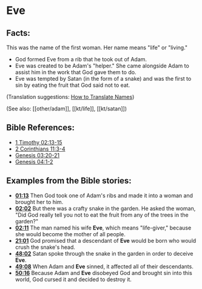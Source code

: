 # Eve #

## Facts: ##

This was the name of the first woman. Her name means "life" or "living."

 * God formed Eve from a rib that he took out of Adam.
 * Eve was created to be Adam's "helper." She came alongside Adam to assist him in the work that God gave them to do.
 * Eve was tempted by Satan (in the form of a snake) and was the first to sin by eating the fruit that God said not to eat.

(Translation suggestions: [How to Translate Names](en/ta-vol1/translate/man/translate-names))

(See also: [[other/adam]], [[kt/life]], [[kt/satan]])

## Bible References: ##

* [1 Timothy 02:13-15](en/tn/1ti/help/02/13)
* [2 Corinthians 11:3-4](en/tn/2co/help/11/03)
* [Genesis 03:20-21](en/tn/gen/help/03/20)
* [Genesis 04:1-2](en/tn/gen/help/04/01)

## Examples from the Bible stories: ##

 * __[01:13](en/tn/obs/help/01/13)__ Then God took one of Adam's ribs and made it into a woman and brought her to him.
 * __[02:02](en/tn/obs/help/02/02)__ But there was a crafty snake in the garden. He asked the woman, "Did God really tell you not to eat the fruit from any of the trees in the garden?"
 * __[02:11](en/tn/obs/help/02/11)__ The man named his wife __Eve__, which means "life-giver," because she would become the mother of all people.
 * __[21:01](en/tn/obs/help/21/01)__ God promised that a descendant of __Eve__  would be born who would crush the snake's head.
 * __[48:02](en/tn/obs/help/48/02)__ Satan spoke through the snake in the garden in order to deceive __Eve__. 
 * __[49:08](en/tn/obs/help/49/08)__ When Adam and __Eve__ sinned, it affected all of their descendants.
 * __[50:16](en/tn/obs/help/50/16)__ Because Adam and __Eve__ disobeyed God and brought sin into this world, God cursed it and decided to destroy it.